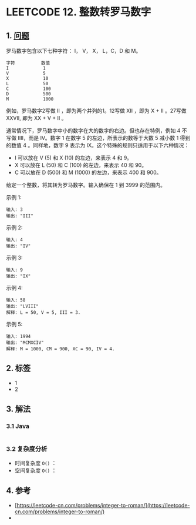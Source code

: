 # LEETCODE 12. 整数转罗马数字

## 1. [问题](https://leetcode-cn.com/problems/integer-to-roman/)

罗马数字包含以下七种字符： I， V， X， L，C，D 和 M。

```text
字符          数值
I             1
V             5
X             10
L             50
C             100
D             500
M             1000
```

例如，罗马数字2写做 II ，即为两个并列的1。12写做 XII ，即为 X + II 。27写做 XXVII, 即为 XX + V + II 。

通常情况下，罗马数字中小的数字在大的数字的右边。但也存在特例，例如 4 不写做 IIII，而是 IV。数字 1 在数字 5 的左边，所表示的数等于大数 5 减小数 1 得到的数值 4 。同样地，数字 9 表示为 IX。这个特殊的规则只适用于以下六种情况：

* I 可以放在 V \(5\) 和 X \(10\) 的左边，来表示 4 和 9。 
* X 可以放在 L \(50\) 和 C \(100\) 的左边，来表示 40 和 90。 
* C 可以放在 D \(500\) 和 M \(1000\) 的左边，来表示 400 和 900。 

给定一个整数，将其转为罗马数字。输入确保在 1 到 3999 的范围内。

示例 1:

```text
输入: 3
输出: "III"
```

示例 2:

```text
输入: 4
输出: "IV"
```

示例 3:

```text
输入: 9
输出: "IX"
```

示例 4:

```text
输入: 58
输出: "LVIII"
解释: L = 50, V = 5, III = 3.
```

示例 5:

```text
输入: 1994
输出: "MCMXCIV"
解释: M = 1000, CM = 900, XC = 90, IV = 4.
```

## 2. 标签

* 1
* 2

## 3. 解法

### 3.1 Java

```java

```

### 3.2 复杂度分析

* 时间复杂度 `O()` ：
* 空间复杂度 `O()` ：

## 4. 参考

* [https://leetcode-cn.com/problems/integer-to-roman/](https://leetcode-cn.com/problems/integer-to-roman/)
* 
